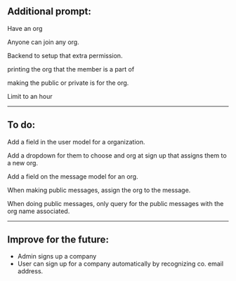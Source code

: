 ## Additional prompt:

Have an org

Anyone can join any org.

Backend to setup that extra permission.

printing the org that the member is a part of

making the public or private is for the org.

Limit to an hour

--------------------------
## To do:

Add a field in the user model for a organization.

Add a dropdown for them to choose and org at sign up that assigns them to a new org.

Add a field on the message model for an org.

When making public messages, assign the org to the message.

When doing public messages, only query for the public messages with the org name associated.

--------------------------

## Improve for the future:
- Admin signs up a company 
- User can sign up for a company automatically by recognizing co. email address.
